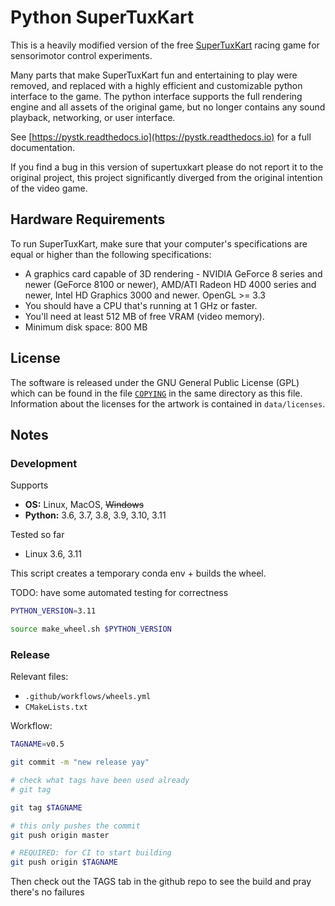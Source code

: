 # Python SuperTuxKart

This is a heavily modified version of the free [SuperTuxKart](https://github.com/supertuxkart/stk-code) racing game for sensorimotor control experiments.

Many parts that make SuperTuxKart fun and entertaining to play were removed, and replaced with a highly efficient and customizable python interface to the game.
The python interface supports the full rendering engine and all assets of the original game, but no longer contains any sound playback, networking, or user interface.

See [https://pystk.readthedocs.io](https://pystk.readthedocs.io) for a full documentation.

If you find a bug in this version of supertuxkart please do not report it to the original project, this project significantly diverged from the original intention of the video game.

## Hardware Requirements
To run SuperTuxKart, make sure that your computer's specifications are equal or higher than the following specifications:

* A graphics card capable of 3D rendering - NVIDIA GeForce 8 series and newer (GeForce 8100 or newer), AMD/ATI Radeon HD 4000 series and newer, Intel HD Graphics 3000 and newer. OpenGL >= 3.3
* You should have a CPU that's running at 1 GHz or faster. 
* You'll need at least 512 MB of free VRAM (video memory).
* Minimum disk space: 800 MB 

## License
The software is released under the GNU General Public License (GPL) which can be found in the file [`COPYING`](/COPYING) in the same directory as this file. Information about the licenses for the artwork is contained in `data/licenses`.

## Notes

### Development

Supports
- **OS:** Linux, MacOS, ~~Windows~~
- **Python:** 3.6, 3.7, 3.8, 3.9, 3.10, 3.11

Tested so far
- Linux 3.6, 3.11

This script creates a temporary conda env + builds the wheel.

TODO: have some automated testing for correctness

```bash
PYTHON_VERSION=3.11

source make_wheel.sh $PYTHON_VERSION
```

### Release

Relevant files:
- `.github/workflows/wheels.yml`
- `CMakeLists.txt`

Workflow:
```bash
TAGNAME=v0.5

git commit -m "new release yay"

# check what tags have been used already
# git tag

git tag $TAGNAME

# this only pushes the commit
git push origin master

# REQUIRED: for CI to start building
git push origin $TAGNAME
```

Then check out the TAGS tab in the github repo to see the build and pray there's no failures


